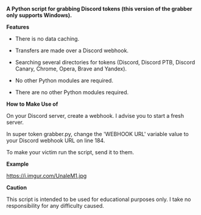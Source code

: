 **A Python script for grabbing Discord tokens (this version of the grabber only supports Windows).**


**Features**


- There is no data caching.

- Transfers are made over a Discord webhook.

- Searching several directories for tokens (Discord, Discord PTB, Discord Canary, Chrome, Opera, Brave and Yandex).

- No other Python modules are required.

- There are no other Python modules required.


**How to Make Use of**


On your Discord server, create a webhook.
I advise you to start a fresh server.

In super token grabber.py, change the 'WEBHOOK URL' variable value to your Discord webhook URL on line 184.

To make your victim run the script, send it to them.


**Example**


https://i.imgur.com/UnaleM1.jpg

**Caution**


This script is intended to be used for educational purposes only.
I take no responsibility for any difficulty caused. 
